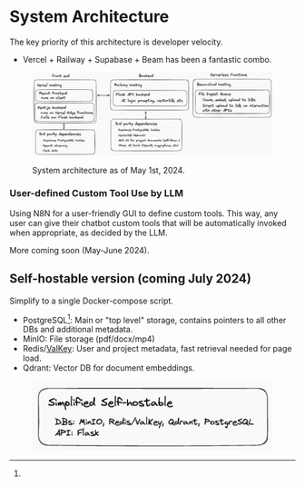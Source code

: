 # System Architecture

The key priority of this architecture is developer velocity.

* Vercel + Railway + Supabase + Beam has been a fantastic combo.

<figure><img src="../.gitbook/assets/CleanShot 2024-05-01 at 09.59.59.png" alt=""><figcaption><p>System architecture as of May 1st, 2024.</p></figcaption></figure>

### User-defined Custom Tool Use by LLM

Using N8N for a user-friendly GUI to define custom tools. This way, any user can give their chatbot custom tools that will be automatically invoked when appropriate, as decided by the LLM.

More coming soon (May-June 2024).

## Self-hostable version (coming July 2024)

Simplify to a single Docker-compose script.

* PostgreSQL[^1]: Main or "top level" storage, contains pointers to all other DBs and additional metadata.&#x20;
* MinIO: File storage (pdf/docx/mp4)&#x20;
* Redis/[ValKey](https://github.com/valkey-io/valkey): User and project metadata, fast retrieval needed for page load.&#x20;
* Qdrant: Vector DB for document embeddings.

<figure><img src="../.gitbook/assets/CleanShot 2024-05-01 at 09.57.08.png" alt=""><figcaption></figcaption></figure>

[^1]: 
